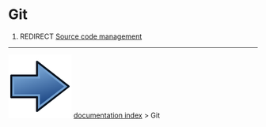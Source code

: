 # Git
1.  REDIRECT [Source code management](Source_code_management.md)



---
![](images/Button_right.svg) [documentation index](../README.md) > Git
